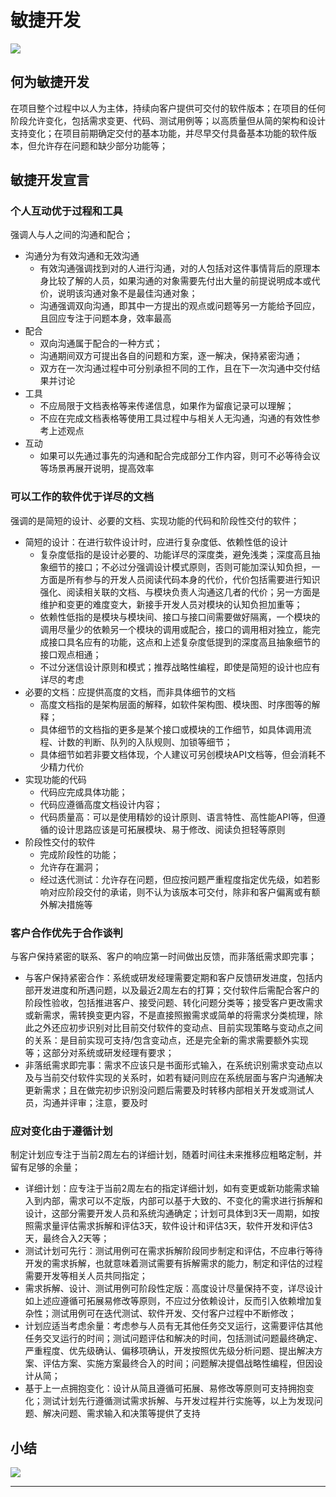 # 敏捷开发

![](https://myblog-1308923350.cos.ap-guangzhou.myqcloud.com/img/敏捷开发.png)

## 何为敏捷开发

在项目整个过程中以人为主体，持续向客户提供可交付的软件版本；在项目的任何阶段允许变化，包括需求变更、代码、测试用例等；以高质量但从简的架构和设计支持变化；在项目前期确定交付的基本功能，并尽早交付具备基本功能的软件版本，但允许存在问题和缺少部分功能等；

## 敏捷开发宣言

### 个人互动优于过程和工具

强调人与人之间的沟通和配合；

- 沟通分为有效沟通和无效沟通
  - 有效沟通强调找到对的人进行沟通，对的人包括对这件事情背后的原理本身比较了解的人员，如果沟通的对象需要先付出大量的前提说明成本或代价，说明该沟通对象不是最佳沟通对象；
  - 沟通强调双向沟通，即其中一方提出的观点或问题等另一方能给予回应，且回应专注于问题本身，效率最高
- 配合
  - 双向沟通属于配合的一种方式；
  - 沟通期间双方可提出各自的问题和方案，逐一解决，保持紧密沟通；
  - 双方在一次沟通过程中可分别承担不同的工作，且在下一次沟通中交付结果并讨论
- 工具
  - 不应局限于文档表格等来传递信息，如果作为留痕记录可以理解；
  - 不应在完成文档表格等使用工具过程中与相关人无沟通，沟通的有效性参考上述观点
- 互动
  - 如果可以先通过事先的沟通和配合完成部分工作内容，则可不必等待会议等场景再展开说明，提高效率

### 可以工作的软件优于详尽的文档

强调的是简短的设计、必要的文档、实现功能的代码和阶段性交付的软件；

- 简短的设计：在进行软件设计时，应进行复杂度低、依赖性低的设计
  - 复杂度低指的是设计必要的、功能详尽的深度类，避免浅类；深度高且抽象细节的接口；不必过分强调设计模式原则，否则可能加深认知负担，一方面是所有参与的开发人员阅读代码本身的代价，代价包括需要进行知识强化、阅读相关联的文档、与模块负责人沟通这几者的代价；另一方面是维护和变更的难度变大，新接手开发人员对模块的认知负担加重等；
  - 依赖性低指的是模块与模块间、接口与接口间需要做好隔离，一个模块的调用尽量少的依赖另一个模块的调用或配合，接口的调用相对独立，能完成接口具名应有的功能，这点和上述复杂度低提到的深度高且抽象细节的接口观点相通；
  - 不过分迷信设计原则和模式；推荐战略性编程，即使是简短的设计也应有详尽的考虑
- 必要的文档：应提供高度的文档，而非具体细节的文档
  - 高度文档指的是架构层面的解释，如软件架构图、模块图、时序图等的解释；
  - 具体细节的文档指的更多是某个接口或模块的工作细节，如具体调用流程、计数的判断、队列的入队规则、加锁等细节；
  - 具体细节如若非要文档体现，个人建议可另创模块API文档等，但会消耗不少精力代价
- 实现功能的代码
  - 代码应完成具体功能；
  - 代码应遵循高度文档设计内容；
  - 代码质量高：可以是使用精妙的设计原则、语言特性、高性能API等，但遵循的设计思路应该是可拓展模块、易于修改、阅读负担轻等原则
- 阶段性交付的软件
  - 完成阶段性的功能；
  - 允许存在漏洞；
  - 经过迭代测试：允许存在问题，但应按问题严重程度指定优先级，如若影响对应阶段交付的承诺，则不认为该版本可交付，除非和客户偏离或有额外解决措施等

### 客户合作优先于合作谈判

与客户保持紧密的联系、客户的响应第一时间做出反馈，而非落纸需求即完事；

- 与客户保持紧密合作：系统或研发经理需要定期和客户反馈研发进度，包括内部开发进度和所遇问题，以及最近2周左右的打算；交付软件后需配合客户的阶段性验收，包括推进客户、接受问题、转化问题分类等；接受客户更改需求或新需求，需转换变更内容，不是直接照搬需求或简单的将需求分类梳理，除此之外还应初步识别对比目前交付软件的变动点、目前实现策略与变动点之间的关系：是目前实现可支持/包含变动点，还是完全新的需求需要额外实现等；这部分对系统或研发经理有要求；
- 非落纸需求即完事：需求不应该只是书面形式输入，在系统识别需求变动点以及与当前交付软件实现的关系时，如若有疑问则应在系统层面与客户沟通解决更新需求；且在做完初步识别没问题后需要及时转移内部相关开发或测试人员，沟通并评审；注意，要及时

### 应对变化由于遵循计划

制定计划应专注于当前2周左右的详细计划，随着时间往未来推移应粗略定制，并留有足够的余量；

- 详细计划：应专注于当前2周左右的指定详细计划，如有变更或新功能需求输入到内部，需求可以不定版，内部可以基于大致的、不变化的需求进行拆解和设计，这部分需要开发人员和系统沟通确定；计划可具体到3天一周期，如按照需求量评估需求拆解和评估3天，软件设计和评估3天，软件开发和评估3天，最终合入2天等；
- 测试计划可先行：测试用例可在需求拆解阶段同步制定和评估，不应串行等待开发的需求拆解，也就意味着测试需要有拆解需求的能力，制定和评估的过程需要开发等相关人员共同指定；
- 需求拆解、设计、测试用例可阶段性定版：高度设计尽量保持不变，详尽设计如上述应遵循可拓展易修改等原则，不应过分依赖设计，反而引入依赖增加复杂性；测试用例可在迭代测试、软件开发、交付客户过程中不断修改；
- 计划应适当考虑余量：考虑参与人员有无其他任务交叉运行，这需要评估其他任务交叉运行的时间；测试问题评估和解决的时间，包括测试问题最终确定、严重程度、优先级确认、偏移项确认，开发按照优先级分析问题、提出解决方案、评估方案、实施方案最终合入的时间；问题解决提倡战略性编程，但因设计从简；
- 基于上一点拥抱变化：设计从简且遵循可拓展、易修改等原则可支持拥抱变化；测试计划先行遵循测试需求拆解、与开发过程并行实施等，以上为发现问题、解决问题、需求输入和决策等提供了支持



## 小结

![](https://myblog-1308923350.cos.ap-guangzhou.myqcloud.com/img/敏捷开发showall.png)

---

